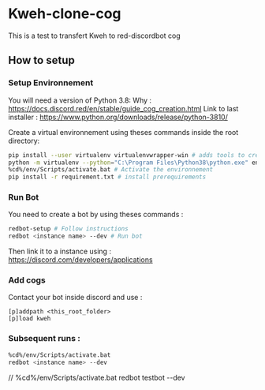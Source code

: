 # Kweh-clone-cog
This is a test to transfert Kweh to red-discordbot cog

## How to setup

### Setup Environnement
You will need a version of Python 3.8:
Why : https://docs.discord.red/en/stable/guide_cog_creation.html
Link to last installer : https://www.python.org/downloads/release/python-3810/

Create a virtual environnement using theses commands inside the root directory: 
```bash
pip install --user virtualenv virtualenvwrapper-win # adds tools to create virtual environnement
python -m virtualenv --python="C:\Program Files\Python38\python.exe" env # create virtual environnement
%cd%/env/Scripts/activate.bat # Activate the environnement
pip install -r requirement.txt # install prerequirements
``` 

### Run Bot
You need to create a bot by using theses commands :
```bash
redbot-setup # Follow instructions
redbot <instance name> --dev # Run bot
```
Then link it to a instance using : https://discord.com/developers/applications

### Add cogs

Contact your bot inside discord and use : 
```
[p]addpath <this_root_folder>
[p]load kweh
```

### Subsequent runs :

```bash
%cd%/env/Scripts/activate.bat
redbot <instance name> --dev
```

//
%cd%/env/Scripts/activate.bat
redbot testbot --dev
